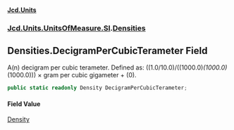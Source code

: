 #### [Jcd.Units](index.md 'index')
### [Jcd.Units.UnitsOfMeasure.SI](Jcd.Units.UnitsOfMeasure.SI.md 'Jcd.Units.UnitsOfMeasure.SI').[Densities](Densities.md 'Jcd.Units.UnitsOfMeasure.SI.Densities')

## Densities.DecigramPerCubicTerameter Field

A(n) decigram per cubic terameter. Defined as: ((1.0/10.0)/((1000.0)*(1000.0)*(1000.0))) × gram per cubic gigameter + (0).

```csharp
public static readonly Density DecigramPerCubicTerameter;
```

#### Field Value
[Density](Density.md 'Jcd.Units.UnitTypes.Density')